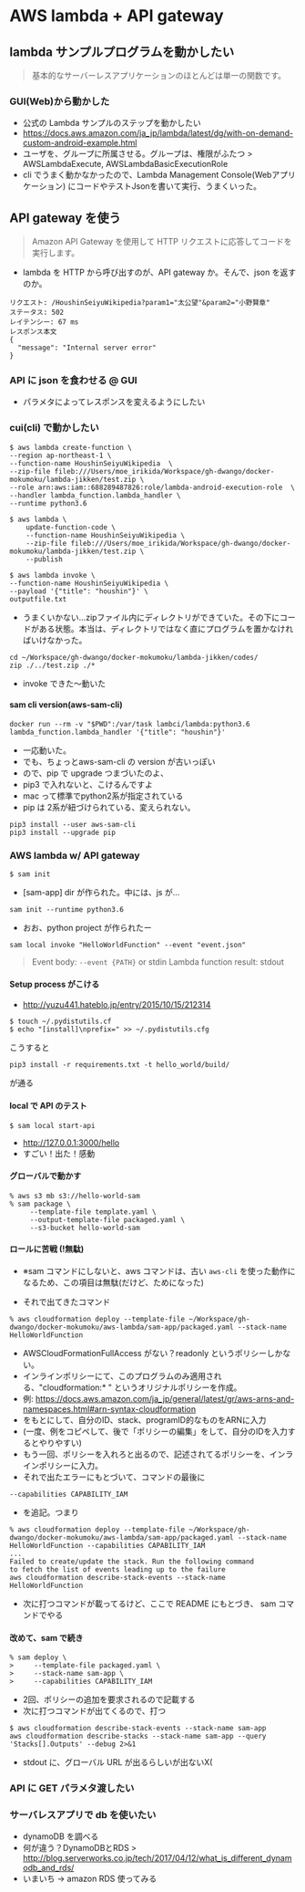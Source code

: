 # AWS lambda + API gateway

## lambda サンプルプログラムを動かしたい

> 基本的なサーバーレスアプリケーションのほとんどは単一の関数です。

### GUI(Web)から動かした

- 公式の Lambda サンプルのステップを動かしたい
- https://docs.aws.amazon.com/ja_jp/lambda/latest/dg/with-on-demand-custom-android-example.html
- ユーザを、グループに所属させる。グループは、権限がふたつ > AWSLambdaExecute, AWSLambdaBasicExecutionRole
- cli でうまく動かなかったので、Lambda Management Console(Webアプリケーション) にコードやテストJsonを書いて実行、うまくいった。


## API gateway を使う

> Amazon API Gateway を使用して HTTP リクエストに応答してコードを実行します。
- lambda を HTTP から呼び出すのが、API gateway か。そんで、json を返すのか。

```
リクエスト: /HoushinSeiyuWikipedia?param1="太公望"&param2="小野賢章"
ステータス: 502
レイテンシー: 67 ms
レスポンス本文
{
  "message": "Internal server error"
}
```
### API に json を食わせる @ GUI

- パラメタによってレスポンスを変えるようにしたい

### cui(cli) で動かしたい

```
$ aws lambda create-function \
--region ap-northeast-1 \
--function-name HoushinSeiyuWikipedia  \
--zip-file fileb:///Users/moe_irikida/Workspace/gh-dwango/docker-mokumoku/lambda-jikken/test.zip \
--role arn:aws:iam::688289487826:role/lambda-android-execution-role  \
--handler lambda_function.lambda_handler \
--runtime python3.6
```
```
$ aws lambda \
    update-function-code \
    --function-name HoushinSeiyuWikipedia \
    --zip-file fileb:///Users/moe_irikida/Workspace/gh-dwango/docker-mokumoku/lambda-jikken/test.zip \
    --publish
```
```
$ aws lambda invoke \
--function-name HoushinSeiyuWikipedia \
--payload '{"title": "houshin"}' \
outputfile.txt
```
- うまくいかない...zipファイル内にディレクトリができていた。その下にコードがある状態。本当は、ディレクトリではなく直にプログラムを置かなければいけなかった。
```
cd ~/Workspace/gh-dwango/docker-mokumoku/lambda-jikken/codes/
zip ./../test.zip ./*
```
- invoke できた〜動いた

#### sam cli version(aws-sam-cli)

```
docker run --rm -v "$PWD":/var/task lambci/lambda:python3.6 lambda_function.lambda_handler '{"title": "houshin"}'
```
- 一応動いた。
- でも、ちょっとaws-sam-cli の version が古いっぽい
- ので、pip で upgrade つまづいたのよ、
- pip3 で入れないと、こけるんですよ
- mac って標準でpython2系が指定されている
- pip は 2系が紐づけられている、変えられない。

```
pip3 install --user aws-sam-cli
pip3 install --upgrade pip
```

### AWS lambda w/ API gateway

```
$ sam init
```
- [sam-app] dir が作られた。中には、js が...
```
sam init --runtime python3.6
```
- おお、python project が作られたー
```
sam local invoke "HelloWorldFunction" --event "event.json"
```
> Event body: `--event {PATH}` or stdin
> Lambda function result: stdout


#### Setup process がこける
- http://yuzu441.hateblo.jp/entry/2015/10/15/212314
```
$ touch ~/.pydistutils.cf
$ echo "[install]\nprefix=" >> ~/.pydistutils.cfg
```
こうすると
```
pip3 install -r requirements.txt -t hello_world/build/
```
が通る

#### local で API のテスト
```
$ sam local start-api
```
- http://127.0.0.1:3000/hello
- すごい！出た！感動

#### グローバルで動かす

```
% aws s3 mb s3://hello-world-sam
% sam package \
     --template-file template.yaml \
     --output-template-file packaged.yaml \
     --s3-bucket hello-world-sam
```

#### ロールに苦戦 (!無駄)
* ※sam コマンドにしないと、aws コマンドは、古い `aws-cli` を使った動作になるため、この項目は無駄(だけど、ためになった)

- それで出てきたコマンド
```
% aws cloudformation deploy --template-file ~/Workspace/gh-dwango/docker-mokumoku/aws-lambda/sam-app/packaged.yaml --stack-name HelloWorldFunction
```

- AWSCloudFormationFullAccess がない？readonly というポリシーしかない。
- インラインポリシーにて、このプログラムのみ適用される、"cloudformation:* " というオリジナルポリシーを作成。
- 例:  https://docs.aws.amazon.com/ja_jp/general/latest/gr/aws-arns-and-namespaces.html#arn-syntax-cloudformation
- をもとにして、自分のID、stack、programID的なものをARNに入力
- (一度、例をコピペして、後で「ポリシーの編集」をして、自分のIDを入力するとやりやすい)
- もう一回、ポリシーを入れろと出るので、記述されてるポリシーを、インラインポリシーに入力。
- それで出たエラーにもとづいて、コマンドの最後に
```
--capabilities CAPABILITY_IAM
```
- を追記。つまり
```
% aws cloudformation deploy --template-file ~/Workspace/gh-dwango/docker-mokumoku/aws-lambda/sam-app/packaged.yaml --stack-name HelloWorldFunction --capabilities CAPABILITY_IAM
...
Failed to create/update the stack. Run the following command
to fetch the list of events leading up to the failure
aws cloudformation describe-stack-events --stack-name HelloWorldFunction
```
- 次に打つコマンドが載ってるけど、ここで README にもとづき、 sam コマンドでやる

#### 改めて、sam で続き
```
% sam deploy \
>     --template-file packaged.yaml \
>     --stack-name sam-app \
>     --capabilities CAPABILITY_IAM
```
- 2回、ポリシーの追加を要求されるので記載する
- 次に打つコマンドが出てくるので、打つ
```
$ aws cloudformation describe-stack-events --stack-name sam-app
aws cloudformation describe-stacks --stack-name sam-app --query 'Stacks[].Outputs' --debug 2>&1
```
- stdout に、グローバル URL が出るらしいが出ないX(

### API に GET パラメタ渡したい

### サーバレスアプリで db を使いたい

- dynamoDB を調べる
- 何が違う？DynamoDBとRDS > http://blog.serverworks.co.jp/tech/2017/04/12/what_is_different_dynamodb_and_rds/
- いまいち -> amazon RDS 使ってみる

